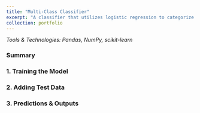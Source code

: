 ```yaml
---
title: "Multi-Class Classifier"
excerpt: "A classifier that utilizes logistic regression to categorize TV/movie reviews into 3 categories. ![Internship Post Image](/images/classifier_image.png)"
collection: portfolio
---
```

_Tools & Technologies: Pandas, NumPy, scikit-learn_

### Summary

### 1. Training the Model

### 2. Adding Test Data

### 3. Predictions & Outputs 



